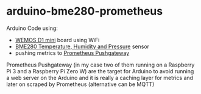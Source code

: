 # arduino-bme280-prometheus

Arduino Code using:

* [WEMOS D1 mini](https://wiki.wemos.cc/products:d1:d1_mini) board using WiFi
* [BME280 Temperature, Humidity and Pressure](https://www.adafruit.com/product/2652) sensor
* pushing metrics to [Prometheus Pushgateway](https://github.com/prometheus/pushgateway)

Prometheus Pushgateway (in my case two of them running on a Raspberry Pi 3 and a Raspberry Pi Zero W) are the target for Arduino to avoid running a web server on the Arduino and it is really a caching layer for metrics and later on scraped by Prometheus (alternative can be MQTT)
